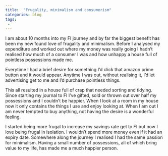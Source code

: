 ```yaml
---
title:  "Frugality, minimalism and consumerism"
categories: blog
tags:
 - 
---
```


I am about 10 months into my FI journey and by far the biggest benefit has been my new found love of frugality and
minimalism. Before I analysed my expenditure and worked out where my money was really going I hadn’t realised how much
of a consumer I was and how unhappy a house full of pointless possessions made me.

Everytime I had a brief desire for something I’d click that amazon prime button and it would appear. Anytime I was out,
without realising it, I’d let advertising get to me and I’d purchase pointless things.

This all resulted in a house full of crap that needed sorting and tidying. Since starting my journal to FI I’ve gifted,
sold or thrown out over half my possessions and I couldn’t be happier. When I look at a room in my house now it only
contains the things I use and enjoy looking at. When I am out I am never tempted to buy anything, not having the desire
is a wonderful feeling.

I started being more frugal to increase my savings rate get to FI but now I love being frugal in isolation. I wouldn’t
spend more money even if it had an expiry date. Somewhere along the journey I realised I had the same passion for
minimalism. Having a small number of possessions, all of which bring value to my life, has made me a much happier
person.

